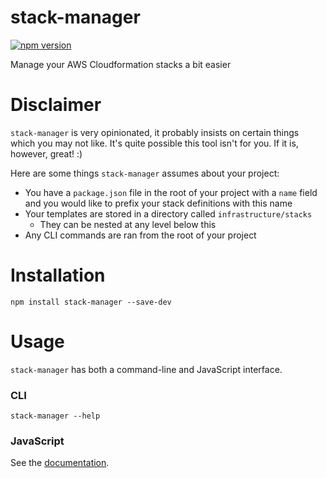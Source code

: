 # stack-manager
[![npm version](https://badge.fury.io/js/stack-manager.svg)](https://badge.fury.io/js/stack-manager)

Manage your AWS Cloudformation stacks a bit easier

# Disclaimer
`stack-manager` is very opinionated, it probably insists on certain
things which you may not like. It's quite possible this tool isn't for
you. If it is, however, great! :)

Here are some things `stack-manager` assumes about your project:
* You have a `package.json` file in the root of your project with a
`name` field and you would like to prefix your stack definitions with
this name
* Your templates are stored in a directory called
`infrastructure/stacks`
  * They can be nested at any level below this
* Any CLI commands are ran from the root of your project

# Installation
`npm install stack-manager --save-dev`

# Usage
`stack-manager` has both a command-line and JavaScript interface.

### CLI
`stack-manager --help`

### JavaScript
See the [documentation](https://alexchesters.github.io/stack-manager/).
